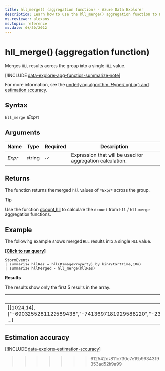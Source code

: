 ```yaml
---
title: hll_merge() (aggregation function) - Azure Data Explorer
description: Learn how to use the hll_merge() aggregation function to merge HLL results into a single HLL value in Azure Data Explorer.
ms.reviewer: alexans
ms.topic: reference
ms.date: 09/20/2022
---
```

# hll_merge() (aggregation function)

Merges `HLL` results across the group into a single `HLL` value.

[!INCLUDE [data-explorer-agg-function-summarize-note](../../includes/data-explorer-agg-function-summarize-note.md)]

For more information, see the [underlying algorithm (*H*yper*L*og*L*og) and estimation accuracy](#estimation-accuracy).

## Syntax

`hll_merge` `(`*Expr*`)`

## Arguments

| Name | Type | Required | Description |
|--|--|--|--|
|*Expr*|string|&check;|Expression that will be used for aggregation calculation.|

## Returns

The function returns the merged `hll` values of `*Expr*` across the group.

> [!TIP]
> Use the function [dcount_hll](dcount-hllfunction.md) to calculate the `dcount` from `hll` / `hll-merge` aggregation functions.

## Example

The following example shows merged `HLL` results into a single `HLL` value.

**\[**[**Click to run query**](https://dataexplorer.azure.com/clusters/help/databases/Samples?query=H4sIAAAAAAAAAwsuyS/KdS1LzSsp5qpRKC7NzU0syqxKVcjIyQlKLVawBTE0XBJzE9NTA4ryC1KLSio1FZIqFZIy8zSCSxKLSkIyc1N1DA1yNdG1+6YWpaemQEyIzwVxNCCGagIAlijQ1HQAAAA=)**\]**

```kusto
StormEvents
| summarize hllRes = hll(DamageProperty) by bin(StartTime,10m)
| summarize hllMerged = hll_merge(hllRes)
```

**Results**

The results show only the first 5 results in the array.

|hllMerged|
|--|
| [[1024,14],["-6903255281122589438","-7413697181929588220","-2396604341988936699","5824198135224880646","-6257421034880415225", ...]|

## Estimation accuracy

[!INCLUDE [data-explorer-estimation-accuracy](../../includes/data-explorer-estimation-accuracy.md)]
>>>>>>> 612542d7811c730c7e19b9934319353ad52b9a99
